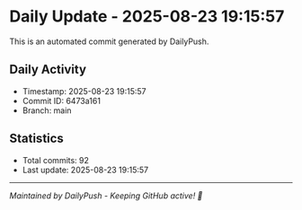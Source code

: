 # Daily Update - 2025-08-23 19:15:57

This is an automated commit generated by DailyPush.

## Daily Activity
- Timestamp: 2025-08-23 19:15:57
- Commit ID: 6473a161
- Branch: main

## Statistics
- Total commits: 92
- Last update: 2025-08-23 19:15:57

---
*Maintained by DailyPush - Keeping GitHub active! 🚀*
